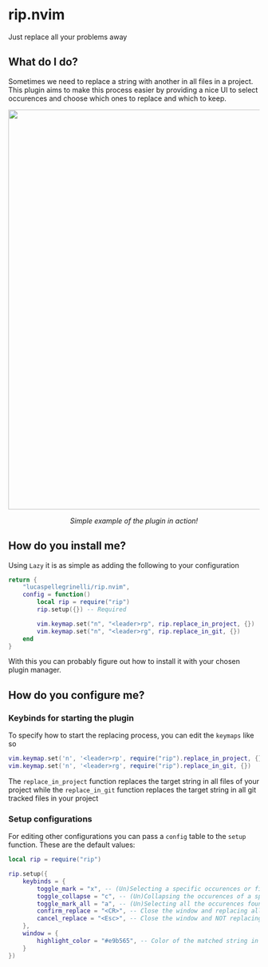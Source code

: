 # rip.nvim

Just replace all your problems away

## What do I do?

Sometimes we need to replace a string with another in all files in a project. This plugin aims to make this process easier by providing a nice UI to select occurences and choose which ones to replace and which to keep.

<p align="center">
    <img src="https://i.imgur.com/4wyFE48.gif" width="800">
</p>

<p align="center">
    <em>Simple example of the plugin in action!</em>
</p>

## How do you install me?

Using `Lazy` it is as simple as adding the following to your configuration

```lua
return {
    "lucaspellegrinelli/rip.nvim",
    config = function()
        local rip = require("rip")
        rip.setup({}) -- Required

        vim.keymap.set("n", "<leader>rp", rip.replace_in_project, {})
        vim.keymap.set("n", "<leader>rg", rip.replace_in_git, {})
    end
}
```

With this you can probably figure out how to install it with your chosen plugin manager.

## How do you configure me?

### Keybinds for starting the plugin

To specify how to start the replacing process, you can edit the `keymaps` like so

```lua
vim.keymap.set('n', '<leader>rp', require("rip").replace_in_project, {})
vim.keymap.set('n', '<leader>rg', require("rip").replace_in_git, {})
```

The `replace_in_project` function replaces the target string in all files of your project while the `replace_in_git` function replaces the target string in all git tracked files in your project

### Setup configurations

For editing other configurations you can pass a `config` table to the `setup` function. These are the default values:

```lua
local rip = require("rip")

rip.setup({
    keybinds = {
        toggle_mark = "x", -- (Un)Selecting a specific occurences or files to be replaced
        toggle_collapse = "c", -- (Un)Collapsing the occurences of a specific file
        toggle_mark_all = "a", -- (Un)Selecting all the occurences found in all files
        confirm_replace = "<CR>", -- Close the window and replacing all selected occurences
        cancel_replace = "<Esc>", -- Close the window and NOT replacing any occurences
    },
    window = {
        highlight_color = "#e9b565", -- Color of the matched string in the popup
    }
})
```
